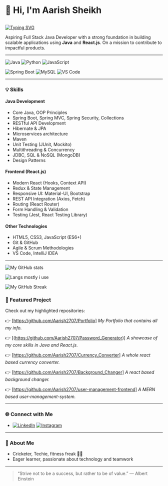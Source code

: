 # 👋 Hi, I'm Aarish Sheikh

## 

[![Typing SVG](https://readme-typing-svg.demolab.com?font=Fira+Code&pause=1000&color=00F700&width=435&lines=🚀+Java+Full+Stack+Developer;Spring+Boot+%7C+Java+%7C+AngularJS+%7C+React.Js;Cricket+%7C+Badminton+Enthusiast)](https://git.io/typing-svg)


Aspiring Full Stack Java Developer with a strong foundation in building scalable applications using **Java** and **React.js**. On a mission to contribute to impactful products.

---


![Java](https://img.shields.io/badge/Code-Java-orange?style=flat&logo=java)
![Python](https://img.shields.io/badge/Code-Python-orange?style=flat&logo=java)
![JavaScript](https://img.shields.io/badge/Code-JavaScript-orange?style=flat&logo=java)


![Spring Boot](https://img.shields.io/badge/Framework-SpringBoot-green?style=flat&logo=springboot)
![MySQL](https://img.shields.io/badge/Database-MySQL-blue?style=flat&logo=mysql)
![VS Code](https://img.shields.io/badge/Editor-VS%20Code-blue?style=flat&logo=visual-studio-code)

---

### 💡 Skills

#### **Java Development**
- Core Java, OOP Principles
- Spring Boot, Spring MVC, Spring Security, Collections
- RESTful API Development
- Hibernate & JPA
- Microservices architecture
- Maven 
- Unit Testing (JUnit, Mockito)
- Multithreading & Concurrency
- JDBC, SQL & NoSQL (MongoDB)
- Design Patterns


#### **Frontend (React.js)**
- Modern React (Hooks, Context API)
- Redux & State Management
- Responsive UI: Material-UI, Bootstrap
- REST API Integration (Axios, Fetch)
- Routing (React Router)
- Form Handling & Validation
- Testing (Jest, React Testing Library)

#### **Other Technologies**
- HTML5, CSS3, JavaScript (ES6+)
- Git & GitHub
- Agile & Scrum Methodologies
- VS Code, IntelliJ IDEA

---

![My GitHub stats](https://github-readme-stats.vercel.app/api?username=Aarish2707&show_icons=true&theme=radical)

![Langs mostly i use](https://github-readme-stats.vercel.app/api/top-langs/?username=Aarish2707&layout=compact&theme=radical)

![My GitHub Streak](https://github-readme-streak-stats.herokuapp.com/?user==Aarish2707&theme=radical)




### 📌 Featured Project

Check out my highlighted repositories:

👉 [https://github.com/Aarish2707/Portfolio]
_My Portfolio that contains all my info._

👉 [(https://github.com/Aarish2707/Password_Generator)]
_A showcase of my core skills in Java and React.js._

👉 [https://github.com/Aarish2707/Currency_Converter]
_A whole react based currency converter._

👉 [https://github.com/Aarish2707/Background_Changer]
_A react based background changer._

👉 [https://github.com/Aarish2707/user-management-frontend]
_A MERN based user-management-system._

---

### 🌐 Connect with Me

- [![LinkedIn](https://img.shields.io/badge/LinkedIn-blue?style=flat&logo=linkedin)]((https://www.linkedin.com/in/aarish-sheikh-850592315))
[![Instagram](https://img.shields.io/badge/Instagram-E4405F?style=flat&logo=instagram&logoColor=white)](https://www.instagram.com/its_aarish_33/)



---

### 🏏 About Me

- Cricketer, Techie, fitness freak 🏋️‍♂️
- Eager learner, passionate about technology and teamwork

---

> “Strive not to be a success, but rather to be of value.” — Albert Einstein
